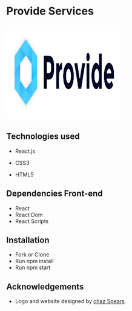 # Provide Services 

<img src="/src/components/Img/provide_logo_white-background.png" alt="Logo" width="300px" height= "250px"/>

## Technologies used 

* React.js

* CSS3

* HTML5

## Dependencies Front-end

* React
* React Dom
* React Scripts


## Installation

* Fork or Clone 
* Run npm install
* Run npm start 


## Acknowledgements

* Logo  and website designed by [chaz Spears](http://www.chazspears.com/).
